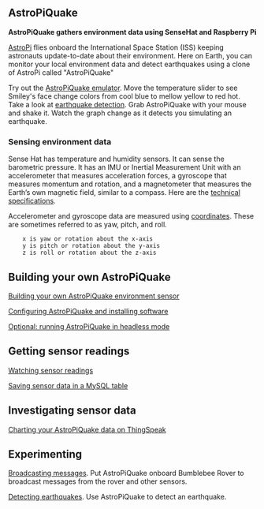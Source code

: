 ## AstroPiQuake

<b>AstroPiQuake gathers environment data using SenseHat and Raspberry Pi</b> 

[AstroPi](https://www.nasa.gov/mission_pages/station/research/experiments/explorer/Investigation.html?#id=7534) flies onboard the International Space Station (ISS) keeping astronauts update-to-date about their environment.  Here on Earth, you can monitor your local environment data and detect earthquakes using a clone of AstroPi called "AstroPiQuake" 

Try out the [AstroPiQuake emulator](https://trinket.io/python/9c2e984979).  Move the temperature slider to see Smiley's face change colors from cool blue to mellow yellow to red hot.  Take a look at [earthquake detection](https://trinket.io/python/86417fad20).  Grab AstroPiQuake with your mouse and shake it.  Watch the graph change as it detects you simulating an earthquake.

### Sensing environment data

Sense Hat has temperature and humidity sensors.  It can sense the barometric pressure.  It has an IMU or Inertial Measurement Unit with an accelerometer that measures acceleration forces, a gyroscope that measures momentum and rotation, and a magnetometer that measures the Earth’s own magnetic field, similar to a compass.  Here are the [technical specifications](SenseHatSpecs.md).

Accelerometer and gyroscope data are measured using [coordinates](https://en.wikipedia.org/wiki/Euler_angles).  These are sometimes referred to as yaw, pitch, and roll.

        x is yaw or rotation about the x-axis
        y is pitch or rotation about the y-axis
        z is roll or rotation about the z-axis
        

## Building your own AstroPiQuake

[Building your own AstroPiQuake environment sensor](BuildIT.md)

[Configuring AstroPiQuake and installing software](InstallIT.md)

[Optional:  running AstroPiQuake in headless mode](Headless.md)

## Getting sensor readings

<a href="viewAstroPiQuake.md">Watching sensor readings</a>

<a href="https://github.com/NelsonPython/DriveI5/blob/master/PublicRadio/AstroPiQuakeTable.md">Saving sensor data in a MySQL table</a>

## Investigating sensor data

[Charting your AstroPiQuake data on ThingSpeak](https://thingspeak.com/channels/865101)

## Experimenting

[Broadcasting messages](https://github.com/NelsonPython/Driving_Experiment).  Put AstroPiQuake onboard Bumblebee Rover to broadcast messages from the rover and other sensors.

[Detecting earthquakes](https://www.kaggle.com/nelsondata/confirming-earthquake-detection).  Use AstroPiQuake to detect an earthquake.

